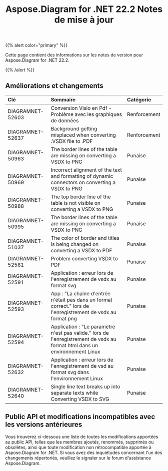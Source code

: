 ﻿---
title: Aspose.Diagram for .NET 22.2 Notes de mise à jour
type: docs
weight: 26
url: /fr/net/aspose-diagram-for-net-22-2-release-notes/
---
{{% alert color="primary" %}} 

Cette page contient des informations sur les notes de version pour Aspose.Diagram for .NET 22.2.

{{% /alert %}} 
## **Améliorations et changements**

|**Clé**|**Sommaire**|**Catégorie**|
|:- |:- |:- |
|DIAGRAMNET-52603|Conversion Visio en Pdf - Problème avec les graphiques de données|Renforcement|
|DIAGRAMNET-52637|Background getting misplaced when converting .VSDX file to .PDF|Renforcement|
|DIAGRAMNET-50963|The border lines of the table are missing on converting a VSDX to PNG|Punaise|
|DIAGRAMNET-50969|Incorrect alignment of the text and formatting of dynamic connectors on converting a VSDX to PNG|Punaise|
|DIAGRAMNET-50988|The top border line of the table is not visible on converting a VSDX to PNG|Punaise|
|DIAGRAMNET-50995|The border lines of the table are missing on converting a VSDX to PNG|Punaise|
|DIAGRAMNET-51037|The color of border and titles is being changed on converting a VSDX to PDF|Punaise|
|DIAGRAMNET-52581|Problem converting VSDX to PDF|Punaise|
|DIAGRAMNET-52591|Application : erreur lors de l'enregistrement de vsdx au format svg|Punaise|
|DIAGRAMNET-52593|App : "La chaîne d'entrée n'était pas dans un format correct." lors de l'enregistrement de vsdx au format png|Punaise|
|DIAGRAMNET-52594|Application : "Le paramètre n'est pas valide." lors de l'enregistrement de vsdx au format html dans un environnement Linux|Punaise|
|DIAGRAMNET-52632|Application : erreur lors de l'enregistrement de vsd au format svg dans l'environnement Linux|Punaise|
|DIAGRAMNET-52640|Single line text breaks up into separate texts while Converting VSDX to SVG|Punaise|

## **Public API et modifications incompatibles avec les versions antérieures**
Vous trouverez ci-dessous une liste de toutes les modifications apportées au public API, telles que les membres ajoutés, renommés, supprimés ou obsolètes, ainsi que toute modification non rétrocompatible apportée à Aspose.Diagram for .NET. Si vous avez des inquiétudes concernant l'un des changements répertoriés, veuillez le signaler sur le forum d'assistance Aspose.Diagram.
